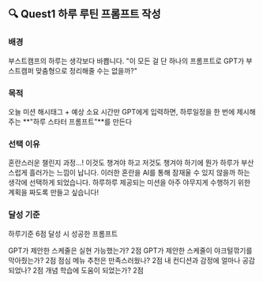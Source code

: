 ## 🔍 Quest1 하루 루틴 프롬프트 작성
### 배경
부스트캠프의 하루는 생각보다 바쁩니다.
"이 모든 걸 단 하나의 프롬프트로 GPT가 부스트캠퍼 맞춤형으로 정리해줄 수는 없을까?"

### 목적
오늘 미션 해시태그 + 예상 소요 시간만 GPT에게 입력하면,
하루일정을 한 번에 제시해주는 **"하루 스타터 프롬프트"**를 만든다

### 선택 이유
혼란스러운 챌린지 과정...! 이것도 챙겨야 하고 저것도 챙겨야 하기에 뭔가 하루가 부산스럽게 흘러가는 느낌이 납니다. 
이러한 혼란을 AI를 통해 잠재울 수 있지 않을까 하는 생각에 선택하게 되었습니다. 하루하루 제공되는 미션을 아주 야무지게 수행하기 위한 계획을 짜도록 만들고 싶습니다!

### 달성 기준
하루기준 6점 달성 시 성공한 프롬프트

GPT가 제안한 스케줄은 실현 가능했는가? 2점
GPT가 제안한 스케줄이 야크털깎기를 막아줬는가? 2점
점심 메뉴 추천은 만족스러웠나? 2점
내 컨디션과 감정에 얼마나 공감되었나? 2점
개념 학습에 도움이 되었는가? 2점
